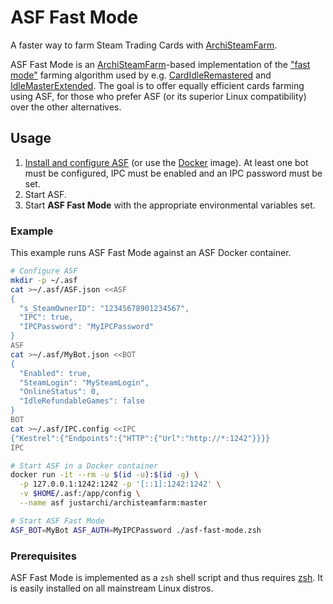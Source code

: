 # ASF Fast Mode

A faster way to farm Steam Trading Cards with [ArchiSteamFarm].

ASF Fast Mode is an [ArchiSteamFarm]-based implementation of the
["fast mode"][FastMode] farming algorithm used by e.g. [CardIdleRemastered] and
[IdleMasterExtended]. The goal is to offer equally efficient cards farming
using ASF, for those who prefer ASF (or its superior Linux compatibility) over
the other alternatives.

## Usage

1. [Install and configure ASF][ASF-Setup] (or use the [Docker][ASF-Docker]
   image). At least one bot must be configured, IPC must be enabled and an IPC
   password must be set.
2. Start ASF.
3. Start **ASF Fast Mode** with the appropriate environmental variables set.

### Example

This example runs ASF Fast Mode against an ASF Docker container.

```sh
# Configure ASF
mkdir -p ~/.asf
cat >~/.asf/ASF.json <<ASF
{
  "s_SteamOwnerID": "12345678901234567",
  "IPC": true,
  "IPCPassword": "MyIPCPassword"
}
ASF
cat >~/.asf/MyBot.json <<BOT
{
  "Enabled": true,
  "SteamLogin": "MySteamLogin",
  "OnlineStatus": 0,
  "IdleRefundableGames": false
}
BOT
cat >~/.asf/IPC.config <<IPC
{"Kestrel":{"Endpoints":{"HTTP":{"Url":"http://*:1242"}}}}
IPC

# Start ASF in a Docker container
docker run -it --rm -u $(id -u):$(id -g) \
  -p 127.0.0.1:1242:1242 -p '[::1]:1242:1242' \
  -v $HOME/.asf:/app/config \
  --name asf justarchi/archisteamfarm:master

# Start ASF Fast Mode
ASF_BOT=MyBot ASF_AUTH=MyIPCPassword ./asf-fast-mode.zsh
```

### Prerequisites

ASF Fast Mode is implemented as a `zsh` shell script and thus requires [zsh].
It is easily installed on all mainstream Linux distros.


[ArchiSteamFarm]: https://github.com/JustArchiNET/ArchiSteamFarm
[FastMode]: https://steamcommunity.com/groups/idlemastery/discussions/0/1485487749771924917/#c1485487749771945429
[CardIdleRemastered]: https://github.com/AlexanderSharykin/CardIdleRemastered
[IdleMasterExtended]: https://github.com/JonasNilson/idle_master_extended/releases
[ASF-Setup]: https://github.com/JustArchiNET/ArchiSteamFarm/wiki/Setting-up
[ASF-Docker]: https://github.com/JustArchiNET/ArchiSteamFarm/wiki/Docker
[zsh]: https://en.wikipedia.org/wiki/Z_shell
